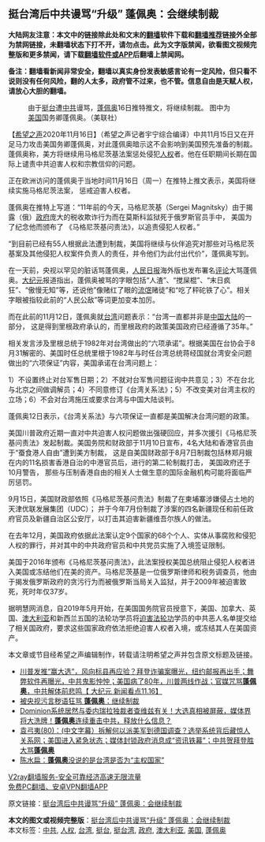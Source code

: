  <h2>挺台湾后中共谩骂“升级” 蓬佩奥：会继续制裁</h2> <p class="notice"><b>大陆网友注意：本文中的链接除此处和文末的<a href="https://github.com/bannedbook/fanqiang" >翻墙</a>软件下载和<a href="https://github.com/killgcd/justmysocks/blob/master/README.md">翻墙推荐</a>链接外全部为禁网链接，未翻墙状态下打不开，请勿点击。此为文字版禁闻，欲看图文视频完整版和更多禁闻，请下载<a href="https://github.com/bannedbook/fanqiang">翻墙软件或APP</a>后翻墙上禁闻网。</p><p>备注：翻墙看新闻非常安全，翻墙以真实身份发表敏感言论有一定风险，但只看不说则没有任何风险，翻的人太多，政府管不过来，也不管。信息自由是天赋人权，请放心大胆的翻墙。</b></p>  <div class="entry"> <figure><figcaption>由于<a href="https://www.bannedbook.org/bnews/tag/%E6%8C%BA%E5%8F%B0/" class="st_tag internal_tag" rel="tag" title="标签 挺台 下的日志">挺台</a>遭<a href="https://www.bannedbook.org/bnews/tag/%e4%b8%ad%e5%85%b1/" class="st_tag internal_tag" rel="tag" title="标签 中共 下的日志">中共</a>谩骂，<a href="https://www.bannedbook.org/bnews/tag/%E8%93%AC%E4%BD%A9%E5%A5%A5/" class="st_tag internal_tag" rel="tag" title="标签 蓬佩奥 下的日志">蓬佩奥</a>16日推特推文，将继续制裁。 图中为<a href="https://www.bannedbook.org/bnews/tag/%e7%be%8e%e5%9b%bd/" class="st_tag internal_tag" rel="tag" title="标签 美国 下的日志">美国</a>国务卿蓬佩奥。（美联社）</figcaption></figure> <p>【<span class='wp_keywordlink_affiliate'><a href="https://www.soundofhope.org" title="希望之声" target="_blank">希望之声</a></span>2020年11月16日】（希望之声记者宇宁综合编译）中共11月15日又在开足马力攻击美国务卿蓬佩奥，对此蓬佩奥暗示这不会影响到美国预先准备的制裁。蓬佩奥称，美方将继续用马格尼茨基法案惩处侵犯<a href="https://www.bannedbook.org/bnews/tag/%e4%ba%ba%e6%9d%83/" class="st_tag internal_tag" rel="tag" title="标签 人权 下的日志">人权</a>者。他在任职期间长期在国际上谴责中共迫害人权和宗教信仰的问题。</p> <p>正在欧洲访问的蓬佩奥于当地时间11月16日（周一）在推特上推文表示，美国将继续实施马格尼茨法案， 惩戒迫害人权者。</p> <p>蓬佩奥在推特上写道：“11年前的今天，马格尼茨基（Sergei Magnitsky）由于揭露（俄）<a href="https://www.bannedbook.org/bnews/tag/%e6%94%bf%e5%ba%9c/" class="st_tag internal_tag" rel="tag" title="标签 政府 下的日志">政府</a>庞大的税收欺诈行为而在莫斯科监狱死于俄罗斯官员手中， 美国为了纪念他而颁布了 《马格尼茨基问责法》，以追责侵犯人权者。”</p> <p>“到目前已经有55人根据此法遭到制裁，美国将继续与伙伴追究对那些对马格尼茨基案及其他侵犯人权案件负责人的责任，并令他们为此付出代价”，蓬佩奥写到。</p>  <p></p> <p>在一天前，央视以罕见的脏话骂蓬佩奥，<span class='wp_keywordlink'><a href="https://www.bannedbook.org/forum2/topic109.html" title="透视人民日报" target="_blank">人民日报</a></span>海外版也发布署名<span class='wp_keywordlink_affiliate'><a href="https://www.bannedbook.org/bnews/comments/" title="新闻评论" target="_blank">评论</a></span>大骂蓬佩奥。<span class='wp_keywordlink_affiliate'><a href="http://www.epochtimes.com/" title="大纪元" target="_blank">大纪元</a></span>报道指出，蓬佩奥被骂的字眼包括“人渣”、“搅屎棍”、“末日疯狂”、“傲慢无知”等，还说他”像赌红了眼的<span class='wp_keywordlink'><a href="https://www.bannedbook.org/forum11/topic282.html" title="禁片：评中国共产党的流氓本性" target="_blank">流氓</a></span>赌徒”和“吃了秤砣铁了心”。相关字眼被指较此前的“人民公敌”等词更加变本加厉。</p> <p>而在此前的11月12日，蓬佩奥就<a href="https://www.bannedbook.org/bnews/tag/%e5%8f%b0%e6%b9%be/" class="st_tag internal_tag" rel="tag" title="标签 台湾 下的日志">台湾</a>问题表示：“台湾一直都并非是<span class='wp_keywordlink_affiliate'><a href="https://www.bannedbook.org/" title="中国" target="_blank">中国</a></span><span class='wp_keywordlink_affiliate'><a href="https://www.bannedbook.org/" title="大陆" target="_blank">大陆</a></span>的一部分， 这是得到里根政府承认的，而里根政府的政策美国政府已经遵循了35年。”</p> <p>相关发言涉及里根总统于1982年对台湾做出的“六项承诺”。根据美国在台协会于8月31解密的、美国时任总统里根于1982年与时任台湾总统蒋经国就台湾安全问题做出的“六项保证”内容，美国承诺在台湾问题上：</p>  <p>1）不设置终止对台军售日期；2）不就对台军售问题征询中共意见；3）不在台北与北京之间做调解员；4）不同意修订《台湾关系法》；5）不改变美对台湾主权的立场；6）不会对台湾施压或要求台湾与中国大陆谈判。</p> <p>蓬佩奥12日表示，《台湾关系法》与六项保证一直都是美国解决台湾问题的政策。 </p> <p>美国川普政府近期一直对中共迫害人权问题做出强硬回应，并多次援引《马格尼茨基问责法》发起制裁。美国务院和财政部于11月10日宣布，4名大陆和香港官员由于“蚕食港人自由”遭到美方制裁， 这是自美国财政部于8月7日制裁包括林郑月娥在内的11名损害香港自治的中港官员后，进行的第二轮制裁打击， 美国政府还于10月警告， 那些与压制香港自由的相关人士做生意的国际金融机构可能将面临严厉惩罚。</p> <p>9月15日，美国财政部依照《马格尼茨基问责法》制裁了在柬埔寨涉嫌侵占土地的天津优联发展集团（UDC）； 并于今年7月份制裁了涉案的四名新疆现任和前任政府官员及新疆自治区公安厅，以打击其迫害新疆维吾尔族人的做法。</p>  <p>在去年12月，美国政府依据此法案认定9个国家的68个个人、实体从事腐败和侵犯人权的罪行，并对其中的中共政府官员和中共党员实施了入境签证限制。</p> <p>美国于2016年颁布《马格尼茨基问责法》，此法案授权美国总统阻止侵犯人权者进入美国或冻结他们在美的资产。马格尼茨基是一位俄罗斯律师和税务调查员，他由于揭发俄罗斯政府的贪污行为而被俄罗斯当局关入监狱，并于2009年被迫害致死，死时年仅37岁。 </p> <p>据明慧网消息，自2019年5月开始，在美国国务院官员授意下，美国、加拿大、英国、<a href="https://www.bannedbook.org/bnews/tag/%e6%be%b3%e5%a4%a7%e5%88%a9%e4%ba%9a/" class="st_tag internal_tag" rel="tag" title="标签 澳大利亚 下的日志">澳大利亚</a>和新西兰五国的法轮功学员将<span class='wp_keywordlink'><a href="https://www.bannedbook.org/forum11/topic278.html" title="评江泽民与中共相互利用迫害法轮功" target="_blank">迫害法轮功</a></span>学员的中共恶人名单提交给了相关国政府，要求这些国家政府依法拒绝迫害人权者入境，或冻结其人在美国资产。</p> <p>本文章或节目经希望之声编辑制作，转载请注明希望之声并包含原文标题及链接。</p>  <ul class='op-related-articles' title='相关阅读'> <li><a href='https://www.bannedbook.org/bnews/bannedvideo/20201117/1432254.html' target='_blank'>川普发推“赢大选”，风向标县再应验？拜登诈骗案曝光，纽约邮报再出手；舞弊软件再曝光，中共鬼影忡忡；美国病了80年，川普两线作战；官媒咒骂<b>蓬佩奥</b>，中共解体前悲鸣【 大纪元 新闻看点11.16】</a></li> <li><a href='https://www.bannedbook.org/bnews/cbnews/20201117/1432110.html' target='_blank'>被央视污言秽语狂骂 <b>蓬佩奥</b>：继续制裁</a></li> <li><a href='https://www.bannedbook.org/bnews/bannedvideo/20201114/1431839.html' target='_blank'>Dominion系统居然与委内瑞拉独裁者查维兹有关！大选真相被屏蔽，媒体界将大洗牌！<b>蓬佩奥</b>连续重击中共，释放什么信息？</a></li> <li><a href='https://www.bannedbook.org/bnews/bannedvideo/20201116/1431605.html' target='_blank'>袁弓夷(80)：(中文字幕）拆解何以派美军到德国调查？选举系统背后藏惊人关系网；美国进入紧急状态；媒体封锁政府消息成“资讯铁幕”；中共贺拜登胜大骂<b>蓬佩奥</b></a></li> <li><a href='https://www.bannedbook.org/bnews/baitai/20201115/1431541.html' target='_blank'>陈水扁：<b>蓬佩奥</b>没说的是台湾是否为“主权国家”</a></li> </ul> <p class="texttj"> <a href="https://www.bannedbook.org/forum23/topic22702.html" target="_blank">V2ray翻墙服务-安全可靠经济高速无限流量</a><br/> <a href="https://github.com/bannedbook/fanqiang/wiki/%E7%A6%81%E9%97%BB%E7%BD%91%E5%AE%89%E5%8D%93%E7%BF%BB%E5%A2%99%E6%96%B0%E9%97%BBAPP" target="_blank">免费PC翻墙、安卓VPN翻墙APP</a></p><p>原文链接：<a class="src_link"  href="https://www.soundofhope.org/post/443575" target="_blank">挺台湾后中共谩骂“升级” 蓬佩奥：会继续制裁</a></p><a name='sharetosocial'></a>       <div><b>本文的图文或视频完整版</b>：<a href='https://www.bannedbook.org/bnews/comments/20201117/1432256.html'>挺台湾后中共谩骂“升级” 蓬佩奥：会继续制裁</a></div>  </div><!--END ENTRY--> <div class="postfooter"> <div>本文标签：<a href="https://www.bannedbook.org/bnews/tag/%e4%b8%ad%e5%85%b1/" rel="tag">中共</a>, <a href="https://www.bannedbook.org/bnews/tag/%e4%ba%ba%e6%9d%83/" rel="tag">人权</a>, <a href="https://www.bannedbook.org/bnews/tag/%e5%8f%b0%e6%b9%be/" rel="tag">台湾</a>, <a href="https://www.bannedbook.org/bnews/tag/%E6%8C%BA%E5%8F%B0/" rel="tag">挺台</a>, <a href="https://www.bannedbook.org/bnews/tag/%E6%8C%BA%E5%8F%B0%E6%B9%BE/" rel="tag">挺台湾</a>, <a href="https://www.bannedbook.org/bnews/tag/%e6%94%bf%e5%ba%9c/" rel="tag">政府</a>, <a href="https://www.bannedbook.org/bnews/tag/%e6%be%b3%e5%a4%a7%e5%88%a9%e4%ba%9a/" rel="tag">澳大利亚</a>, <a href="https://www.bannedbook.org/bnews/tag/%e7%be%8e%e5%9b%bd/" rel="tag">美国</a>, <a href="https://www.bannedbook.org/bnews/tag/%E8%93%AC%E4%BD%A9%E5%A5%A5/" rel="tag">蓬佩奥</a></div>  </div><!--END POSTFOOTER--> 